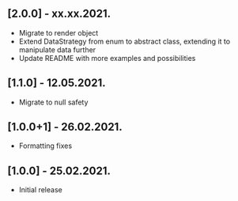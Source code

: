 ## [2.0.0] - xx.xx.2021.

* Migrate to render object
* Extend DataStrategy from enum to abstract class, extending it to manipulate data further
* Update README with more examples and possibilities

## [1.1.0] - 12.05.2021.

* Migrate to null safety

## [1.0.0+1] - 26.02.2021.

* Formatting fixes

## [1.0.0] - 25.02.2021.

* Initial release
